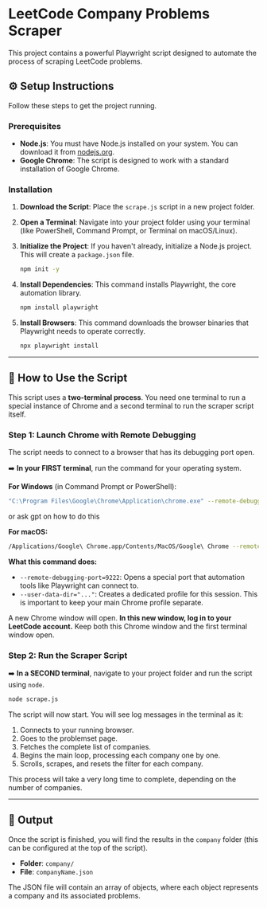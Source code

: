 

# LeetCode Company Problems Scraper

This project contains a powerful Playwright script designed to automate the process of scraping LeetCode problems.

## ⚙️ Setup Instructions

Follow these steps to get the project running.

### Prerequisites

  * **Node.js**: You must have Node.js installed on your system. You can download it from [nodejs.org](https://nodejs.org/).
  * **Google Chrome**: The script is designed to work with a standard installation of Google Chrome.

### Installation

1.  **Download the Script**:
    Place the `scrape.js` script in a new project folder.

2.  **Open a Terminal**:
    Navigate into your project folder using your terminal (like PowerShell, Command Prompt, or Terminal on macOS/Linux).

3.  **Initialize the Project**:
    If you haven't already, initialize a Node.js project. This will create a `package.json` file.

    ```bash
    npm init -y
    ```

4.  **Install Dependencies**:
    This command installs Playwright, the core automation library.

    ```bash
    npm install playwright
    ```

5.  **Install Browsers**:
    This command downloads the browser binaries that Playwright needs to operate correctly.

    ```bash
    npx playwright install
    ```

-----

## 🚀 How to Use the Script

This script uses a **two-terminal process**. You need one terminal to run a special instance of Chrome and a second terminal to run the scraper script itself.

### Step 1: Launch Chrome with Remote Debugging

The script needs to connect to a browser that has its debugging port open.

➡️ **In your FIRST terminal**, run the command for your operating system.

**For Windows** (in Command Prompt or PowerShell):

```bash
"C:\Program Files\Google\Chrome\Application\chrome.exe" --remote-debugging-port=9222 --user-data-dir="C:\Chrome-debug-profile"
```
or ask gpt on how to do this

**For macOS:**

```bash
/Applications/Google\ Chrome.app/Contents/MacOS/Google\ Chrome --remote-debugging-port=9222 --user-data-dir=~/Chrome-debug-profile
```

**What this command does:**

  * `--remote-debugging-port=9222`: Opens a special port that automation tools like Playwright can connect to.
  * `--user-data-dir="..."`: Creates a dedicated profile for this session. This is important to keep your main Chrome profile separate.

A new Chrome window will open. **In this new window, log in to your LeetCode account.** Keep both this Chrome window and the first terminal window open.

### Step 2: Run the Scraper Script

➡️ **In a SECOND terminal**, navigate to your project folder and run the script using `node`.

```bash
node scrape.js
```

The script will now start. You will see log messages in the terminal as it:

1.  Connects to your running browser.
2.  Goes to the problemset page.
3.  Fetches the complete list of companies.
4.  Begins the main loop, processing each company one by one.
5.  Scrolls, scrapes, and resets the filter for each company.

This process will take a very long time to complete, depending on the number of companies.

-----

## 📝 Output

Once the script is finished, you will find the results in the `company` folder (this can be configured at the top of the script).

  * **Folder**: `company/`
  * **File**: `companyName.json`

The JSON file will contain an array of objects, where each object represents a company and its associated problems.
